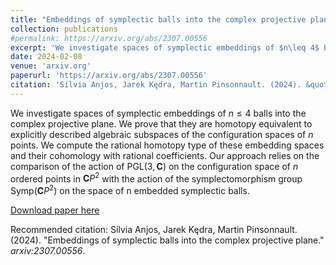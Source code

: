 ```yaml
---
title: "Embeddings of symplectic balls into the complex projective plane"
collection: publications
#permalink: https://arxiv.org/abs/2307.00556
excerpt: 'We investigate spaces of symplectic embeddings of $n\leq 4$ balls into the complex projective plane. We prove that they are homotopy equivalent to explicitly described algebraic subspaces of the configuration spaces of $n$ points.'
date: 2024-02-08
venue: 'arxiv.org'
paperurl: 'https://arxiv.org/abs/2307.00556'
citation: 'Sílvia Anjos, Jarek Kędra, Martin Pinsonnault. (2024). &quot;Embeddings of symplectic balls into the complex projective plane.&quot; <i>arxiv:2307.00556</i>.'
---
```

We investigate spaces of symplectic embeddings of $n\leq 4$ balls into the complex projective plane. We prove that they are homotopy equivalent to explicitly described algebraic subspaces of the configuration spaces of $n$ points. We compute the rational homotopy type of these embedding spaces and their cohomology with rational coefficients. Our approach relies on the comparison of the action of $\mathrm{PGL}(3,\mathbf{C})$ on the configuration space of $n$ ordered points in $\mathbf{C}P^2$ with the action of the symplectomorphism group $\mathrm{Symp}(\mathbf{C}P^2)$ on the space of n embedded symplectic balls.

[Download paper here](https://arxiv.org/abs/2307.00556)

Recommended citation: Sílvia Anjos, Jarek Kędra, Martin Pinsonnault. (2024). &quot;Embeddings of symplectic balls into the complex projective plane.&quot; <i>arxiv:2307.00556</i>.
